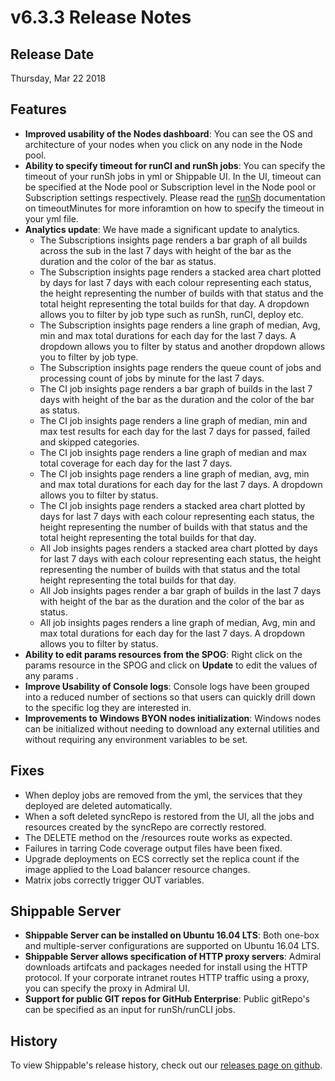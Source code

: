 # v6.3.3 Release Notes

## Release Date
Thursday, Mar 22 2018

## Features
  - **Improved usability of the Nodes dashboard**: You can see the OS and architecture of your nodes when you click on any node in the Node pool.
  - **Ability to specify timeout for runCI and runSh jobs**: You can specify the timeout of your runSh jobs in yml or Shippable UI. In the UI, timeout can be specified at the Node pool or Subscription level in the Node pool or Subscription settings respectively. Please read the [runSh](http://rcdocs.shippable.com/platform/workflow/job/runsh/) documentation on timeoutMinutes for more inforamtion on how to specify the timeout in your yml file.
  - **Analytics update**: We have made a significant update to analytics.
      - The Subscriptions insights page renders a bar graph of all builds across the sub in the last 7 days with height of the bar as the duration and the color of the bar as status. 
      - The Subscription insights page renders a stacked area chart plotted by days for last 7 days with each colour representing each status, the height representing the number of builds with that status and the total height representing the total builds for that day. A dropdown allows you to filter by job type such as runSh, runCI, deploy etc.
      - The Subscription insights page renders a line graph of median, Avg, min and max total durations for each day for the last 7 days. A dropdown allows you to filter by status and another dropdown allows you to filter by job type.
      - The Subscription insights page renders the queue count of jobs and processing count of jobs by minute for the last 7 days.
      - The CI job insights page renders a bar graph of builds in the last 7 days with height of the bar as the duration and the color of the bar as status. 
      - The CI job insights page renders a line graph of median, min and max test results for each day for the last 7 days for passed, failed and skipped categories.
      - The CI job insights page renders a line graph of median and max total coverage for each day for the last 7 days.
      - The CI job insights page renders a line graph of median, avg, min and max total durations for each day for the last 7 days. A dropdown allows you to filter by status.
      - The CI job insights page renders a stacked area chart plotted by days for last 7 days with each colour representing each status, the height representing the number of builds with that status and the total height representing the total builds for that day.
      - All Job insights pages renders a stacked area chart plotted by days for last 7 days with each colour representing each status, the height representing the number of builds with that status and the total height representing the total builds for that day.
      - All Job insights pages render a bar graph of builds in the last 7 days with height of the bar as the duration and the color of the bar as status. 
      - All job insights pages renders a line graph of median, Avg, min and max total durations for each day for the last 7 days. A dropdown allows you to filter by status.
  - **Ability to edit params resources from the SPOG**: Right click on the params resource in the SPOG and click on **Update** to edit the values of any params .
  - **Improve Usability of Console logs**: Console logs have been grouped into a reduced number of sections so that users can quickly drill down to the specific log they are interested in.
  - **Improvements to Windows BYON nodes initialization**: Windows nodes can be initialized without needing to download any external utilities and without requiring any environment variables to be set.

## Fixes
  - When deploy jobs are removed from the yml, the services that they deployed are deleted automatically.
  - When a soft deleted syncRepo is restored from the UI, all the jobs and resources created by the syncRepo are correctly restored.
  - The DELETE method on the /resources route works as expected.
  - Failures in tarring Code coverage output files have been fixed.
  - Upgrade deployments on ECS correctly set the replica count if the image applied to the Load balancer resource changes.
  - Matrix jobs correctly trigger OUT variables.

## Shippable Server

  - **Shippable Server can be installed on Ubuntu 16.04 LTS**: Both one-box and multiple-server configurations are supported on Ubuntu 16.04 LTS.
  - **Shippable Server allows specification of HTTP proxy servers**: Admiral downloads artifcats and packages needed for install using the HTTP protocol. If your corporate intranet routes HTTP traffic using a proxy, you can specify the proxy in Admiral UI.
  - **Support for public GIT repos for GitHub Enterprise**: Public gitRepo's can be specified as an input for runSh/runCLI jobs. 
 
  
## History

To view Shippable's release history, check out our [releases page on github](https://github.com/Shippable/admiral/releases).
